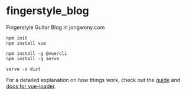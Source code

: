 # fingerstyle_blog

Fingerstyle Guitar Blog in jongwony.com

```
npm init
npm install vue
```

```
npm install -g @vue/cli
npm install -g serve
```

```
serve -s dist
```

For a detailed explanation on how things work, check out the [guide](http://vuejs-templates.github.io/webpack/) and [docs for vue-loader](http://vuejs.github.io/vue-loader).

